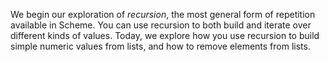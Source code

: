 We begin our exploration of <em>recursion</em>, the most general form
of repetition available in Scheme.  You can use recursion to both build
and iterate over different kinds of values.  Today, we explore how you
use recursion to build simple numeric values from lists, and how to
remove elements from lists.
